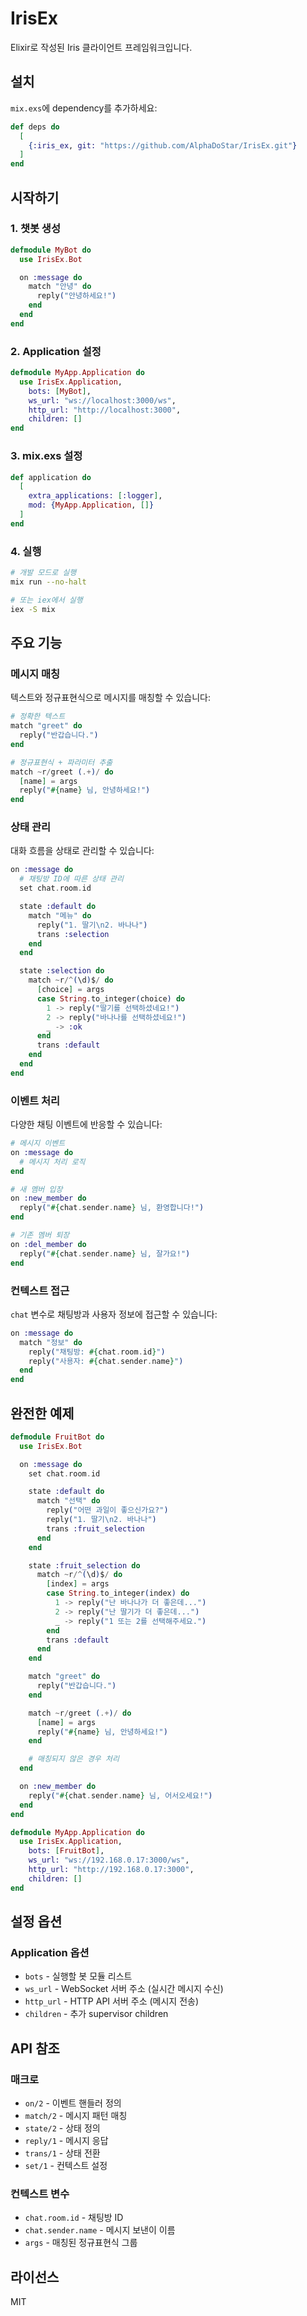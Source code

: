 # IrisEx

Elixir로 작성된 Iris 클라이언트 프레임워크입니다.

## 설치

`mix.exs`에 dependency를 추가하세요:

```elixir
def deps do
  [
    {:iris_ex, git: "https://github.com/AlphaDoStar/IrisEx.git"}
  ]
end
```

## 시작하기

### 1. 챗봇 생성

```elixir
defmodule MyBot do
  use IrisEx.Bot

  on :message do
    match "안녕" do
      reply("안녕하세요!")
    end
  end
end
```

### 2. Application 설정

```elixir
defmodule MyApp.Application do
  use IrisEx.Application,
    bots: [MyBot],
    ws_url: "ws://localhost:3000/ws",
    http_url: "http://localhost:3000",
    children: []
end
```

### 3. mix.exs 설정

```elixir
def application do
  [
    extra_applications: [:logger],
    mod: {MyApp.Application, []}
  ]
end
```

### 4. 실행

```bash
# 개발 모드로 실행
mix run --no-halt

# 또는 iex에서 실행
iex -S mix
```

## 주요 기능

### 메시지 매칭

텍스트와 정규표현식으로 메시지를 매칭할 수 있습니다:

```elixir
# 정확한 텍스트
match "greet" do
  reply("반갑습니다.")
end

# 정규표현식 + 파라미터 추출
match ~r/greet (.+)/ do
  [name] = args
  reply("#{name} 님, 안녕하세요!")
end
```

### 상태 관리

대화 흐름을 상태로 관리할 수 있습니다:

```elixir
on :message do
  # 채팅방 ID에 따른 상태 관리
  set chat.room.id

  state :default do
    match "메뉴" do
      reply("1. 딸기\n2. 바나나")
      trans :selection
    end
  end

  state :selection do
    match ~r/^(\d)$/ do
      [choice] = args
      case String.to_integer(choice) do
        1 -> reply("딸기를 선택하셨네요!")
        2 -> reply("바나나를 선택하셨네요!")
        _ -> :ok
      end
      trans :default
    end
  end
end
```

### 이벤트 처리

다양한 채팅 이벤트에 반응할 수 있습니다:

```elixir
# 메시지 이벤트
on :message do
  # 메시지 처리 로직
end

# 새 멤버 입장
on :new_member do
  reply("#{chat.sender.name} 님, 환영합니다!")
end

# 기존 멤버 퇴장
on :del_member do
  reply("#{chat.sender.name} 님, 잘가요!")
end
```

### 컨텍스트 접근

`chat` 변수로 채팅방과 사용자 정보에 접근할 수 있습니다:

```elixir
on :message do
  match "정보" do
    reply("채팅방: #{chat.room.id}")
    reply("사용자: #{chat.sender.name}")
  end
end
```

## 완전한 예제

```elixir
defmodule FruitBot do
  use IrisEx.Bot

  on :message do
    set chat.room.id

    state :default do
      match "선택" do
        reply("어떤 과일이 좋으신가요?")
        reply("1. 딸기\n2. 바나나")
        trans :fruit_selection
      end
    end

    state :fruit_selection do
      match ~r/^(\d)$/ do
        [index] = args
        case String.to_integer(index) do
          1 -> reply("난 바나나가 더 좋은데...")
          2 -> reply("난 딸기가 더 좋은데...")
          _ -> reply("1 또는 2를 선택해주세요.")
        end
        trans :default
      end
    end

    match "greet" do
      reply("반갑습니다.")
    end

    match ~r/greet (.+)/ do
      [name] = args
      reply("#{name} 님, 안녕하세요!")
    end

    # 매칭되지 않은 경우 처리
  end

  on :new_member do
    reply("#{chat.sender.name} 님, 어서오세요!")
  end
end

defmodule MyApp.Application do
  use IrisEx.Application,
    bots: [FruitBot],
    ws_url: "ws://192.168.0.17:3000/ws",
    http_url: "http://192.168.0.17:3000",
    children: []
end
```

## 설정 옵션

### Application 옵션

- `bots` - 실행할 봇 모듈 리스트
- `ws_url` - WebSocket 서버 주소 (실시간 메시지 수신)
- `http_url` - HTTP API 서버 주소 (메시지 전송)
- `children` - 추가 supervisor children

## API 참조

### 매크로
- `on/2` - 이벤트 핸들러 정의
- `match/2` - 메시지 패턴 매칭
- `state/2` - 상태 정의
- `reply/1` - 메시지 응답
- `trans/1` - 상태 전환
- `set/1` - 컨텍스트 설정

### 컨텍스트 변수
- `chat.room.id` - 채팅방 ID
- `chat.sender.name` - 메시지 보낸이 이름
- `args` - 매칭된 정규표현식 그룹

## 라이선스

MIT